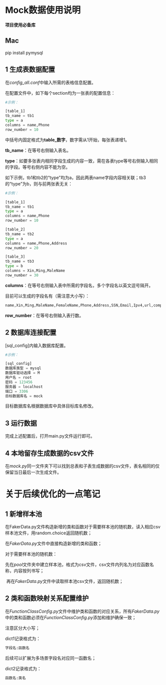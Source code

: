 # Mock数据使用说明

**项目使用必备库**

## Mac

 pip install pymysql


## 1 生成表数据配置

在*config_all.conf*中输入所需的表格信息配置。

在配置文件中，如下每个section均为一张表的配置信息：

```python
#示例：

[table_1]
tb_name = tb1
type = a
columns = name,Phone
row_number = 10
```

中括号内固定格式为**table_数字**，数字需从1开始，每张表递增1。



**tb_name**：在等号右侧输入表名。



**type**：如要多张表内相同字段生成的内容一致，需在各表type等号右侧输入相同的字段。等号右侧内容不能为空。

如下示例，tb1和tb2的“type”均为a，因此两表name字段内容相关联；tb3的“type”为b，则与前两张表无关：

```python
#示例：

[table_1]
tb_name = tb1
type = a
columns = name,Phone
row_number = 10

[table_2]
tb_name = tb2
type = a
columns = name,Phone,Address
row_number = 20

[table_3]
tb_name = tb3
type = b
columns = Xin,Ming,MaleName
row_number = 30
```



**columns**：在等号右侧输入表中所需的字段名，多个字段名以英文逗号隔开。

目前可以生成的字段名有（需注意大小写）：

```python
name,Xin,Ming,MaleName,FemaleName,Phone,Address,SSN,Email,Ipv4,url,company,job,uuid,card,date_time,ThisDate,Time,pyint,randomMxStr,randomList,profile,profile1,browser,platform,seed,mobile_user
```



**row_number**：在等号右侧输入表行数。



## 2 数据库连接配置

[sql_config]内输入数据库配置。

```python
#示例：

[sql_config]
数据库类型 = mysql
数据库驱动选择 = M
用户名 = root
密码 = 123456
服务器 = localhost
端口 = 3306
目标数据库名 = mock
```

目标数据库名根据数据库中具体目标库名修改。

## 3 运行数据

完成上述配置后，打开main.py文件运行即可。



## 4 本地留存生成数据的csv文件

在*mock.py*同一文件夹下可以找到总表和子表生成数据的csv文件，表名相同的仅保留当日最后一次生成文件。





# 关于后续优化的一点笔记

## 1 新增样本池

在FakerData.py文件构造新增的类和函数对于需要样本池的随机数，读入相应csv样本池文件，用random.choice返回随机数；

在*FakerData.py*文件中直接构造新增的类和函数；

对于需要样本池的随机数：

​	先在*pool*文件夹中建立样本池，格式为csv文件，csv文件内列名为对应函数名称，内容按列书写；

​	再在*FakerData.py*文件中读取样本池csv文件，返回随机数；

## 2 类和函数映射关系配置维护

在*FunctionClassConfig.py*文件中维护类和函数的对应关系，所有*FakerData.py*中的类和函数必须在*FunctionClassConfig.py*添加和维护确保一致；

注意区分大小写；

dict1记录格式为：

```python
字段名:函数名
```

后续可以扩展为多场景字段名对应同一函数名；

dict2记录格式为：

```python
函数名:类名
```



